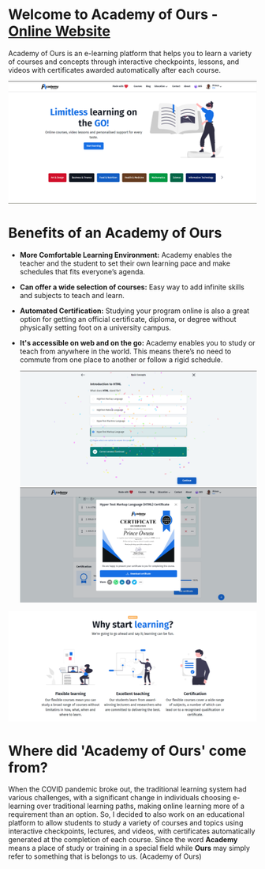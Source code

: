 # Welcome to Academy of Ours - [Online Website](https://academyofours.com)
Academy of Ours is an e-learning platform that helps you to learn a variety of courses and concepts through interactive checkpoints, lessons, and videos with certificates awarded automatically after each course.

![Welcome to Academy of Ours](https://github.com/prince272/academy/raw/master/gallery/image4.png)

# Benefits of an Academy of Ours
 - **More Comfortable Learning Environment:** Academy enables the teacher
   and the student to set their own learning pace and make schedules
   that fits everyone’s agenda.
 - **Can offer a wide selection of courses:** Easy way to add infinite
   skills and subjects to teach and learn.
   
 - **Automated Certification:** Studying your program online is also a great
   option for getting an official certificate, diploma, or degree
   without physically setting foot on a university campus.
   
 - **It's accessible on web and on the go:** Academy enables you to study or
   teach from anywhere in the world. This means there’s no need to
   commute from one place to another or follow a rigid schedule.
   
   ![Can offer a wide selection of courses](https://github.com/prince272/academy/raw/master/gallery/image2.png)
![Automated Certification](https://github.com/prince272/academy/raw/master/gallery/image3.png)
 
 ![Why start learning](https://github.com/prince272/academy/raw/master/gallery/image8.png)
# Where did 'Academy of Ours' come from?

When the COVID pandemic broke out, the traditional learning system had various challenges, with a significant change in individuals choosing e-learning over traditional learning paths, making online learning more of a requirement than an option. So, I decided to also work on an educational platform to allow students to study a variety of courses and topics using interactive checkpoints, lectures, and videos, with certificates automatically generated at the completion of each course. Since the word **Academy** means a place of study or training in a special field while **Ours** may simply refer to something that is belongs to us. (Academy of Ours)

